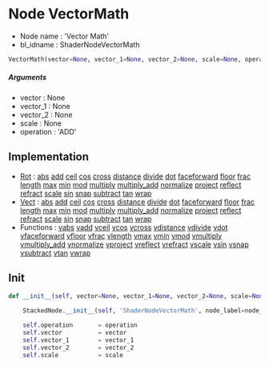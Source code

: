# Node VectorMath

- Node name : 'Vector Math'
- bl_idname : ShaderNodeVectorMath


``` python
VectorMath(vector=None, vector_1=None, vector_2=None, scale=None, operation='ADD', node_label=None, node_color=None)
```
##### Arguments

- vector : None
- vector_1 : None
- vector_2 : None
- scale : None
- operation : 'ADD'

## Implementation

- [Rot](/docs/GeoNodes/Rot.md) : [abs](/docs/GeoNodes/Rot.md#abs) [add](/docs/GeoNodes/Rot.md#add) [ceil](/docs/GeoNodes/Rot.md#ceil) [cos](/docs/GeoNodes/Rot.md#cos) [cross](/docs/GeoNodes/Rot.md#cross) [distance](/docs/GeoNodes/Rot.md#distance) [divide](/docs/GeoNodes/Rot.md#divide) [dot](/docs/GeoNodes/Rot.md#dot) [faceforward](/docs/GeoNodes/Rot.md#faceforward) [floor](/docs/GeoNodes/Rot.md#floor) [frac](/docs/GeoNodes/Rot.md#frac) [length](/docs/GeoNodes/Rot.md#length) [max](/docs/GeoNodes/Rot.md#max) [min](/docs/GeoNodes/Rot.md#min) [mod](/docs/GeoNodes/Rot.md#mod) [multiply](/docs/GeoNodes/Rot.md#multiply) [multiply_add](/docs/GeoNodes/Rot.md#multiply_add) [normalize](/docs/GeoNodes/Rot.md#normalize) [project](/docs/GeoNodes/Rot.md#project) [reflect](/docs/GeoNodes/Rot.md#reflect) [refract](/docs/GeoNodes/Rot.md#refract) [scale](/docs/GeoNodes/Rot.md#scale) [sin](/docs/GeoNodes/Rot.md#sin) [snap](/docs/GeoNodes/Rot.md#snap) [subtract](/docs/GeoNodes/Rot.md#subtract) [tan](/docs/GeoNodes/Rot.md#tan) [wrap](/docs/GeoNodes/Rot.md#wrap)
- [Vect](/docs/GeoNodes/Vect.md) : [abs](/docs/GeoNodes/Vect.md#abs) [add](/docs/GeoNodes/Vect.md#add) [ceil](/docs/GeoNodes/Vect.md#ceil) [cos](/docs/GeoNodes/Vect.md#cos) [cross](/docs/GeoNodes/Vect.md#cross) [distance](/docs/GeoNodes/Vect.md#distance) [divide](/docs/GeoNodes/Vect.md#divide) [dot](/docs/GeoNodes/Vect.md#dot) [faceforward](/docs/GeoNodes/Vect.md#faceforward) [floor](/docs/GeoNodes/Vect.md#floor) [frac](/docs/GeoNodes/Vect.md#frac) [length](/docs/GeoNodes/Vect.md#length) [max](/docs/GeoNodes/Vect.md#max) [min](/docs/GeoNodes/Vect.md#min) [mod](/docs/GeoNodes/Vect.md#mod) [multiply](/docs/GeoNodes/Vect.md#multiply) [multiply_add](/docs/GeoNodes/Vect.md#multiply_add) [normalize](/docs/GeoNodes/Vect.md#normalize) [project](/docs/GeoNodes/Vect.md#project) [reflect](/docs/GeoNodes/Vect.md#reflect) [refract](/docs/GeoNodes/Vect.md#refract) [scale](/docs/GeoNodes/Vect.md#scale) [sin](/docs/GeoNodes/Vect.md#sin) [snap](/docs/GeoNodes/Vect.md#snap) [subtract](/docs/GeoNodes/Vect.md#subtract) [tan](/docs/GeoNodes/Vect.md#tan) [wrap](/docs/GeoNodes/Vect.md#wrap)
- Functions : [vabs](/docs/GeoNodes/index.md#vabs) [vadd](/docs/GeoNodes/index.md#vadd) [vceil](/docs/GeoNodes/index.md#vceil) [vcos](/docs/GeoNodes/index.md#vcos) [vcross](/docs/GeoNodes/index.md#vcross) [vdistance](/docs/GeoNodes/index.md#vdistance) [vdivide](/docs/GeoNodes/index.md#vdivide) [vdot](/docs/GeoNodes/index.md#vdot) [vfaceforward](/docs/GeoNodes/index.md#vfaceforward) [vfloor](/docs/GeoNodes/index.md#vfloor) [vfrac](/docs/GeoNodes/index.md#vfrac) [vlength](/docs/GeoNodes/index.md#vlength) [vmax](/docs/GeoNodes/index.md#vmax) [vmin](/docs/GeoNodes/index.md#vmin) [vmod](/docs/GeoNodes/index.md#vmod) [vmultiply](/docs/GeoNodes/index.md#vmultiply) [vmultiply_add](/docs/GeoNodes/index.md#vmultiply_add) [vnormalize](/docs/GeoNodes/index.md#vnormalize) [vproject](/docs/GeoNodes/index.md#vproject) [vreflect](/docs/GeoNodes/index.md#vreflect) [vrefract](/docs/GeoNodes/index.md#vrefract) [vscale](/docs/GeoNodes/index.md#vscale) [vsin](/docs/GeoNodes/index.md#vsin) [vsnap](/docs/GeoNodes/index.md#vsnap) [vsubtract](/docs/GeoNodes/index.md#vsubtract) [vtan](/docs/GeoNodes/index.md#vtan) [vwrap](/docs/GeoNodes/index.md#vwrap)

## Init

``` python
def __init__(self, vector=None, vector_1=None, vector_2=None, scale=None, operation='ADD', node_label=None, node_color=None):

    StackedNode.__init__(self, 'ShaderNodeVectorMath', node_label=node_label, node_color=node_color)

    self.operation       = operation
    self.vector          = vector
    self.vector_1        = vector_1
    self.vector_2        = vector_2
    self.scale           = scale
```
